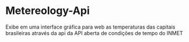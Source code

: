 # Metereology-Api
 Exibe em uma interface gráfica para web as temperaturas das capitais brasileiras através da api da API aberta de condições de tempo do INMET
